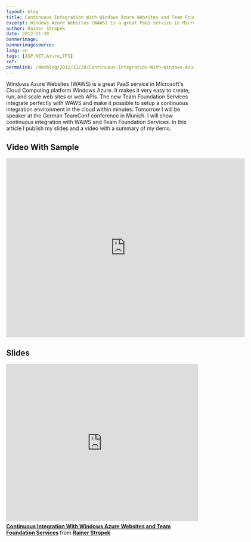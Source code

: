 ```yaml
---
layout: blog
title: Continuous Integration With Windows Azure Websites and Team Foundation Services
excerpt: Windows Azure Websites (WAWS) is a great PaaS service in Microsoft's Cloud Computing platform Windows Azure. It makes it very easy to create, run, and scale web sites or web APIs. The new Team Foundation Services integrate perfectly with WAWS and make it possible to setup a continuous integration environment in the cloud within minutes.
author: Rainer Stropek
date: 2012-11-28
bannerimage: 
bannerimagesource: 
lang: en
tags: [ASP.NET,Azure,TFS]
ref: 
permalink: /devblog/2012/11/28/Continuous-Integration-With-Windows-Azure-Websites-and-Team-Foundation-Services
---
```


<p>Windows Azure Websites (WAWS) is a great PaaS service in Microsoft's Cloud Computing platform Windows Azure. It makes it very easy to create, run, and scale web sites or web APIs. The new Team Foundation Services integrate perfectly with WAWS and make it possible to setup a continuous integration environment in the cloud within minutes. Tomorrow I will be speaker at the German TeamConf conference in Munich. I will show continuous integration with WAWS and Team Foundation Services. In this article I publish my slides and a video with a summary of my demo.</p><h2>Video With Sample</h2><iframe width="640" height="480" src="http://www.youtube.com/embed/CiUscpaKUhI?rel=0" frameborder="0" allowfullscreen="allowfullscreen"></iframe><h2>Slides</h2><iframe src="http://www.slideshare.net/slideshow/embed_code/15395374?rel=0" width="512" height="421" frameborder="0" marginwidth="0" marginheight="0" scrolling="no" style="border:1px solid #CCC;border-width:1px 1px 0;margin-bottom:5px" allowfullscreen="allowfullscreen" webkitallowfullscreen="webkitallowfullscreen" mozallowfullscreen="mozallowfullscreen"></iframe><div style="margin-bottom:5px" data-mce-style="margin-bottom: 5px;">
  <strong>
    <a href="http://www.slideshare.net/rstropek/team-conf-continuous-integration-with-waws-and-tfs-online-15395374" title="Continuous Integration With Windows Azure Websites and Team Foundation Services" target="_blank">Continuous Integration With Windows Azure Websites and Team Foundation Services</a>
  </strong> from <strong><a href="http://www.slideshare.net/rstropek" target="_blank">Rainer Stropek</a></strong></div>
